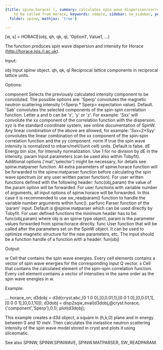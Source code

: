 ```yaml
---
{title: spinw.horace( ), summary: calculates spin wave dispersion/correlation functions
    to be called from Horace, keywords: sample, sidebar: sw_sidebar, permalink: spinw_horace.html,
  folder: spinw, mathjax: 'true'}

---
```

 
[w, s] = HORACE(obj, qh, qk, ql, 'Option1', Value1, ...)
 
The function produces spin wave dispersion and intensity for Horace
(<a href=http://horace.isis.rl.ac.uk>http://horace.isis.rl.ac.uk</a>).
 
Input:
 
obj           Input spinw object.
qh, qk, ql    Reciprocal lattice components in reciprocal lattice units.
 
Options:
 
component Selects the previously calculated intensity component to be
          convoluted. The possible options are:
              'Sperp' convolutes the magnetic neutron scattering
                      intensity (<Sperp * Sperp> expectation value).
                      Default.
              'Sab'   convolutes the selected components of the spin-spin
                      correlation function. Letter a and b can be 'x',
                      'y' or 'z'. For example: 'Sxx' will convolute the
                      xx component of the correlation function with the
                      dispersion. xyz is the standard coordinate system,
                      see online documentation of SpinW.
          Any linear combination of the above are allowed, for example:
          'Sxx+2*Syy' convolutes the linear combination of the xx
          component of the spin-spin correlation function and the yy
          component.
norm      If true the spin wave intensity is normalized to mbarn/meV/(unit
          cell) units. Default is false.
dE        Energy bin size, for intensity normalization. Use 1 for no
          division by dE in the intensity.
param     Input parameters (can be used also within Tobyfit). Additional
          options ('mat','selector') might be necessary, for details see
          spinw.matparser function. All extra parameters of spinw.horace
          function will be forwarded to the spinw.matparser function before
          calculating the spin wave spectrum (or any user written parser
          function). For user written functions defined with the
          following header:
              func(obj,param)
          the value of the param option will be forwarded. For user
          functions with variable number of arguments, all input options
          of spinw.horace will be forwarded. In this case it is recommended
          to use sw_readparam() function to handle the variable number
          arguments within func().
parfunc   Parser function of the 'param' input. Default is
          @spinw.matparser which can be used directly by Tobyfit. For user
          defined functions the minimum header has to be:
              func(obj,param)
          where obj is an spinw type object, param is the parameter
          values forwarded from spinw.horace directly.
func      User function that will be called after the parameters set on
          the SpinW object. It can be used to optimize magnetic
          structure for the new parameters, etc. The input should be a
          function handle of a function with a header:
              fun(obj)
 
Output:
 
w         Cell that contains the spin wave energies. Every cell elements
          contains a vector of spin wave energies for the corresponding
          input Q vector.
s         Cell that contains the calculated element of the spin-spin
          correlation function. Every cell element contains a vector of
          intensities in the same order as the spin wave energies in w.
 
Example:
 
...
horace_on;
d3dobj = d3d(cryst.abc,[0 1 0 0],[0,0.01,1],[0 0 1 0],[0,0.01,1],[0 0 0 1],[0,0.1,10]);
d3dobj = disp2sqw_eval(d3dobj,@cryst.horace,{'component','Sperp'},0.1);
plot(d3dobj);
 
This example creates a d3d object, a square in (h,k,0) plane and in
energy between 0 and 10 meV. Then calculates the inelastice neutron
scattering intensity of the spin wave model stored in cryst and plots it
using sliceomatic.
 
See also SPINW, SPINW.SPINWAVE, SPINW.MATPARSER, SW_READPARAM.
 

